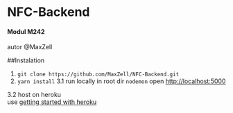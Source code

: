 # NFC-Backend
#### Modul M242
autor @MaxZell

##Instalation
1. ```git clone https://github.com/MaxZell/NFC-Backend.git```
2. ```yarn install```
3.1 run locally
 in root dir ```nodemon```
 open [http://localhost:5000](http://localhost:5000)
    
3.2 host on heroku    
    use [getting started with heroku](https://devcenter.heroku.com/articles/getting-started-with-nodejs?singlepage=true)
